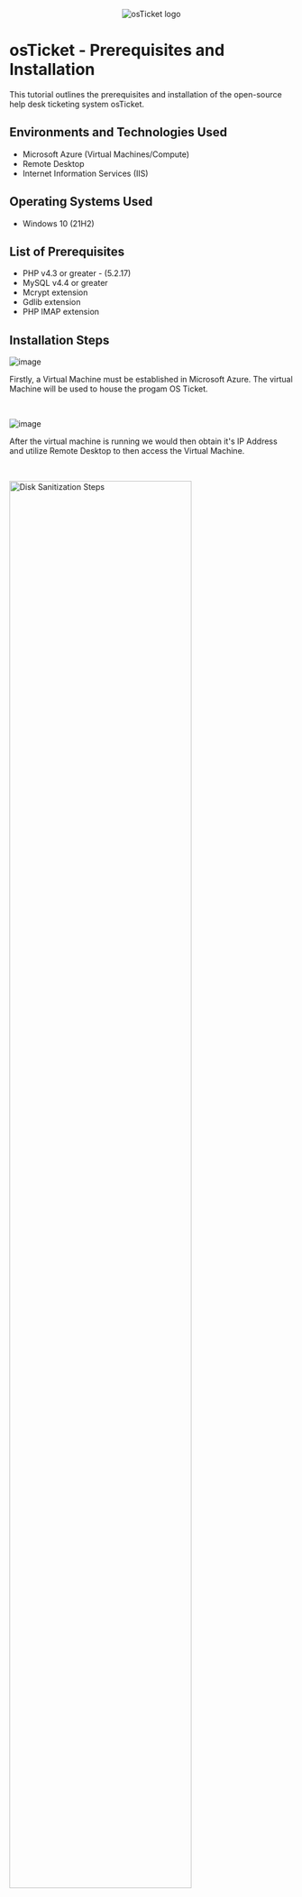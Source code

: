 <p align="center">
<img src="https://i.imgur.com/Clzj7Xs.png" alt="osTicket logo"/>
</p>

<h1>osTicket - Prerequisites and Installation</h1>
This tutorial outlines the prerequisites and installation of the open-source help desk ticketing system osTicket.<br />

<h2>Environments and Technologies Used</h2>

- Microsoft Azure (Virtual Machines/Compute)
- Remote Desktop
- Internet Information Services (IIS)

<h2>Operating Systems Used </h2>

- Windows 10</b> (21H2)

<h2>List of Prerequisites</h2>

- PHP v4.3 or greater - (5.2.17)
- MySQL v4.4 or greater
- Mcrypt extension
- Gdlib extension
- PHP IMAP extension

<h2>Installation Steps</h2>

<p>

![image](https://github.com/Geovanny3/osticket-prereqs/assets/141757481/0731605c-959c-4645-ace3-1d47d01f07ba)
</p>
<p>
Firstly, a Virtual Machine must be established in Microsoft Azure. The virtual Machine will be used to house the progam OS Ticket.
</p>
<br />

![image](https://github.com/Geovanny3/osticket-prereqs/assets/141757481/29a52efb-cffe-4c9e-8d1c-12b19d7dcec3)
</p>
<p>
After the virtual machine is running we would then obtain it's IP Address and utilize Remote Desktop to then access the Virtual Machine.
</p>
<br />

<p>
<img src="https://i.imgur.com/DJmEXEB.png" height="80%" width="80%" alt="Disk Sanitization Steps"/>
</p>
<p>
Lorem ipsum dolor sit amet, consectetur adipiscing elit, sed do eiusmod tempor incididunt ut labore et dolore magna aliqua. Ut enim ad minim veniam, quis nostrud exercitation ullamco laboris nisi ut aliquip ex ea commodo consequat. Duis aute irure dolor in reprehenderit in voluptate velit esse cillum dolore eu fugiat nulla pariatur.
</p>
<br />
